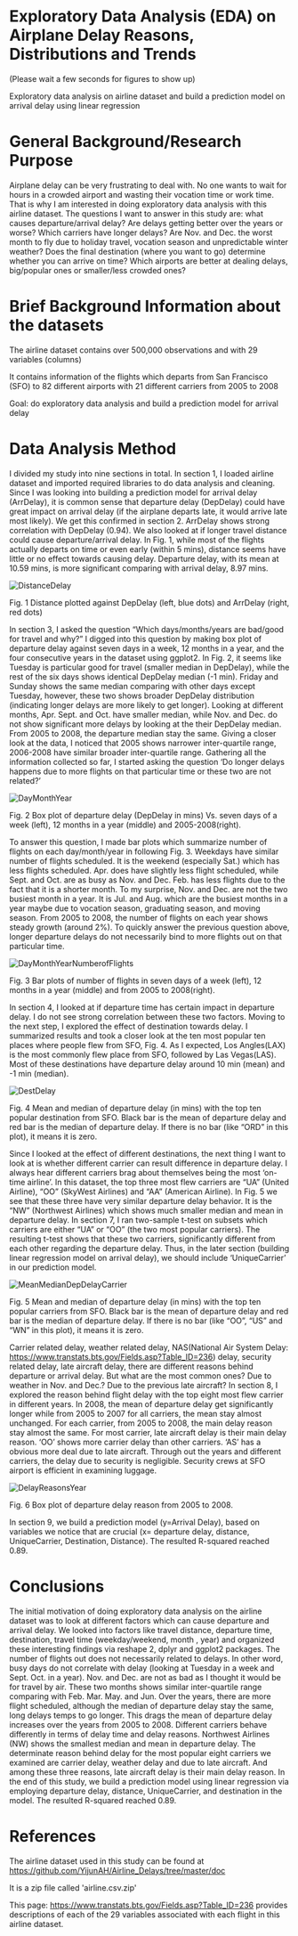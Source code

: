 # Exploratory Data Analysis (EDA) on Airplane Delay Reasons, Distributions and Trends

(Please wait a few seconds for figures to show up)

Exploratory data analysis on airline dataset and build a prediction model on arrival delay using linear regression

# General Background/Research Purpose

Airplane delay can be very frustrating to deal with. No one wants to wait for hours in a crowded airport and wasting their vocation time or work time. That is why I am interested in doing exploratory data analysis with this airline dataset. The questions I want to answer in this study are: what causes departure/arrival delay? Are delays getting better over the years or worse? Which carriers have longer delays? Are Nov. and Dec. the worst month to fly due to holiday travel, vocation season and unpredictable winter weather? Does the final destination (where you want to go) determine whether you can arrive on time? Which airports are better at dealing delays, big/popular ones or smaller/less crowded ones?

# Brief Background Information about the datasets

The airline dataset contains over 500,000 observations and with 29 variables (columns)

It contains information of the flights which departs from San Francisco (SFO) to 82 different airports with 21 different carriers from 2005 to 2008

Goal: do exploratory data analysis and build a prediction model for arrival delay

# Data Analysis Method

I divided my study into nine sections in total. In section 1, I loaded airline dataset and imported required libraries to do data analysis and cleaning. Since I was looking into building a prediction model for arrival delay (ArrDelay), it is common sense that departure delay (DepDelay) could have great impact on arrival delay (if the airplane departs late, it would arrive late most likely). We get this confirmed in section 2. ArrDelay shows strong correlation with DepDelay (0.94). We also looked at if longer travel distance could cause departure/arrival delay. In Fig. 1, while most of the flights actually departs on time or even early (within 5 mins),  distance seems have little or no effect towards causing delay. Departure delay, with its mean at 10.59 mins, is more significant comparing with arrival delay, 8.97 mins.

![DistanceDelay](doc/DistanceDelay.png?raw=true "DistanceDelay")

Fig. 1 Distance plotted against DepDelay (left, blue dots) and ArrDelay (right, red dots)

In section 3, I asked the question “Which days/months/years are bad/good for travel and why?” I digged into this question by making box plot of departure delay against seven days in a week, 12 months in a year, and the four consecutive years in the dataset using ggplot2. In Fig. 2, it seems like Tuesday is particular good for travel (smaller median in DepDelay),  while the rest of the six days shows identical DepDelay median (-1 min). Friday and Sunday shows the same median comparing with other days except Tuesday, however, these two shows broader DepDelay distribution (indicating longer delays are more likely to get longer). Looking at different months,  Apr. Sept. and Oct. have smaller median, while Nov. and Dec. do not show significant more delays by looking at the their DepDelay median. From 2005 to 2008, the departure median stay the same. Giving a closer look at the data, I noticed that 2005 shows narrower inter-quartile range, 2006-2008 have similar broader inter-quartile range. Gathering all the information collected so far, I started asking the question ‘Do longer delays happens due to more flights on that particular time or these two are not related?’

![DayMonthYear](doc/DayMonthYear.png?raw=true "DayMonthYear")

Fig. 2 Box plot of departure delay (DepDelay in mins) Vs. seven days of a week (left), 12 months in a year (middle) and 2005-2008(right).

To answer this question, I made bar plots which summarize number of flights on each day/month/year in following Fig. 3. Weekdays have similar number of flights scheduled. It is the weekend (especially Sat.) which has less flights scheduled. Apr. does have slightly less flight scheduled, while Sept. and Oct. are as busy as Nov. and Dec. Feb. has less flights due to the fact that it is a shorter month. To my surprise, Nov. and Dec. are not the two busiest month in a year. It is Jul. and Aug. which are the busiest months in a year maybe due to vocation season, graduating season, and moving season. From 2005 to 2008, the number of flights on each year shows steady growth (around 2%). To quickly answer the previous question above, longer departure delays do not necessarily bind to more flights out on that particular time.

![DayMonthYearNumberofFlights](doc/DayMonthYearNumberofFlights.png?raw=true "DayMonthYearNumberofFlights")

Fig. 3 Bar plots of number of flights in seven days of a week (left), 12 months in a year (middle) and from 2005 to 2008(right).

In section 4, I looked at if departure time has certain impact in departure delay. I do not see strong correlation between these two factors. Moving to the next step, I explored the effect of destination towards delay. I summarized results and took a closer look at the ten most popular ten places where people flew from SFO, Fig. 4. As I expected, Los Angles(LAX) is the most commonly flew place from SFO, followed by Las Vegas(LAS). Most of these destinations have departure delay around 10 min (mean) and -1 min (median).

![DestDelay](doc/DestDelay.png?raw=true "DestDelay")

Fig. 4 Mean and median of departure delay (in mins) with the top ten popular destination from SFO. Black bar is the mean of departure delay and red bar is the median of departure delay. If there is no bar (like “ORD” in this plot), it means it is zero.

Since I looked at the effect of different destinations, the next thing I want to look at is whether different carrier can result difference in departure delay. I always hear different carriers brag about themselves being the most ‘on-time airline’. In this dataset, the top three most flew carriers are “UA” (United Airline), “OO” (SkyWest Airlines) and “AA” (American Airline). In Fig. 5 we see that these three have very similar departure delay behavior. It is the “NW” (Northwest Airlines) which shows much smaller median and mean in departure delay. In section 7, I ran two-sample t-test on subsets which carriers are either “UA” or “OO” (the two most popular carriers). The resulting t-test shows that these two carriers, significantly different from each other regarding the departure delay. Thus, in the later section (building linear regression model on arrival delay), we should include ‘UniqueCarrier’ in our prediction model.

![MeanMedianDepDelayCarrier](doc/MeanMedianDepDelayCarrier.png?raw=true "MeanMedianDepDelayCarrier")

Fig. 5 Mean and median of departure delay (in mins) with the top ten popular carriers from SFO. Black bar is the mean of departure delay and red bar is the median of departure delay. If there is no bar (like “OO”, “US” and “WN” in this plot), it means it is zero.


Carrier related delay, weather related delay, NAS(National Air System Delay: https://www.transtats.bts.gov/Fields.asp?Table_ID=236) delay, security related delay, late aircraft delay, there are different reasons behind departure or arrival delay. But what are the most common ones? Due to weather in Nov. and Dec.? Due to the previous late aircraft? In section 8, I explored the reason behind flight delay with the top eight most flew carrier in different years. In 2008, the mean of departure delay get significantly longer while from 2005 to 2007 for all carriers, the mean stay almost unchanged. For each carrier, from 2005 to 2008, the main delay reason stay almost the same. For most carrier, late aircraft delay is their main delay reason. ‘OO’ shows more carrier delay than other carriers. ‘AS’ has a obvious more deal due to late aircraft. Through out the years and different carriers, the delay due to security is negligible. Security crews at SFO airport is efficient in examining luggage.

![DelayReasonsYear](doc/DelayReasonsYear.png?raw=true "DelayReasonsYear")

Fig. 6 Box plot of departure delay reason from 2005 to 2008.

In section 9, we build a prediction model (y=Arrival Delay), based on variables we notice that are crucial (x= departure delay, distance, UniqueCarrier, Destination, Distance). The resulted R-squared reached 0.89.

# Conclusions

The initial motivation of doing exploratory data analysis on the airline dataset was to look at different factors which can cause departure and arrival delay. We looked into factors like travel distance, departure time, destination, travel time (weekday/weekend, month , year) and organized these interesting findings via reshape 2, dplyr and ggplot2 packages. The number of flights out does not necessarily related to delays. In other word, busy days do not correlate with delay (looking at Tuesday in a week and Sept. Oct. in a year). Nov. and Dec. are not as bad as I thought it would be for travel by air. These two months shows similar inter-quartile range comparing with Feb. Mar. May. and Jun. Over the years, there are more flight scheduled, although the median of departure delay stay the same, long delays temps to go longer. This drags the mean of departure delay increases over the years from 2005 to 2008. Different carriers behave differently in terms of delay time and delay reasons. Northwest Airlines (NW) shows the smallest median and mean in departure delay. The determinate reason behind delay for the most popular eight carriers we examined are carrier delay, weather delay and due to late aircraft. And among these three reasons,  late aircraft delay is their main delay reason. In the end of this study, we build a prediction model using linear regression via employing departure delay, distance, UniqueCarrier, and destination in the model. The resulted R-squared reached 0.89.

# References

The airline dataset used in this study can be found at https://github.com/YijunAH/Airline_Delays/tree/master/doc

It is a zip file called 'airline.csv.zip'

This page: https://www.transtats.bts.gov/Fields.asp?Table_ID=236 provides descriptions of each of the 29 variables associated with each flight in this airline dataset. 
